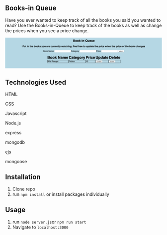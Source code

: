 
## Books-in Queue

Have you ever wanted to keep track of all the books you said you wanted to read? Use the Books-in-Queue to keep track of the books as well as change the prices when you see a price change.








![](public/img/background.png)
## Technologies Used
HTML

CSS

Javascript

Node.js

express

mongodb

ejs

mongoose


## Installation

1. Clone repo
2. run `npm install`
or install packages individually

## Usage

1. run `node server.js`or `npm run start`
2. Navigate to `localhost:3000`


